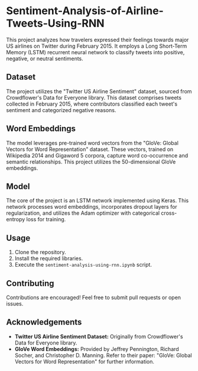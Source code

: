 # Sentiment-Analysis-of-Airline-Tweets-Using-RNN

This project analyzes how travelers expressed their feelings towards major US airlines on Twitter during February 2015. It employs a Long Short-Term Memory (LSTM) recurrent neural network to classify tweets into positive, negative, or neutral sentiments.

## Dataset

The project utilizes the "Twitter US Airline Sentiment" dataset, sourced from Crowdflower's Data for Everyone library. This dataset comprises tweets collected in February 2015, where contributors classified each tweet's sentiment and categorized negative reasons.

## Word Embeddings

The model leverages pre-trained word vectors from the "GloVe: Global Vectors for Word Representation" dataset. These vectors, trained on Wikipedia 2014 and Gigaword 5 corpora, capture word co-occurrence and semantic relationships. This project utilizes the 50-dimensional GloVe embeddings.

## Model

The core of the project is an LSTM network implemented using Keras. This network processes word embeddings, incorporates dropout layers for regularization, and utilizes the Adam optimizer with categorical cross-entropy loss for training.

## Usage

1. Clone the repository.
2. Install the required libraries.
3. Execute the `sentiment-analysis-using-rnn.ipynb` script.

## Contributing

Contributions are encouraged! Feel free to submit pull requests or open issues.

## Acknowledgements

* **Twitter US Airline Sentiment Dataset:** Originally from Crowdflower's Data for Everyone library.
* **GloVe Word Embeddings:** Provided by Jeffrey Pennington, Richard Socher, and Christopher D. Manning. Refer to their paper: "GloVe: Global Vectors for Word Representation" for further information.
